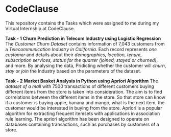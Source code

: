# CodeClause
This repository contains the Tasks which were assigned to me during my Virtual Internship at CodeClause. 

**Task - 1 Churn Prediction in Telecom Industry using Logistic Regression** 
The *Customer Churn Dataset* contains information of 7,043 customers from a *Telecommunication Industry in California*. 
Each record represents *one customer* and details about their *demographics, location, tenure, subscription services, status for the quarter (joined, stayed or churned)*, and more. 
By analysing the data, Pridicting whether the customer will *churn*, *stay* or *join* the Industry based on the parameters of the dataset. 

**Task - 2 Market Basket Analysis in Python using Apriori Algorithm** 
The *dataset of a mall* with 7500 transactions of different customers buying different items from the store is taken into consideration. The aim is to find correlations between the different items in the store. So that store can know if a customer is buying apple, banana and mango, what is the next item, the customer would be interested in buying from the store.
Apriori is a popular algorithm for extracting frequent itemsets with applications in association rule learning. The apriori algorithm has been designed to operate on databases containing transactions, such as purchases by customers of a store.

